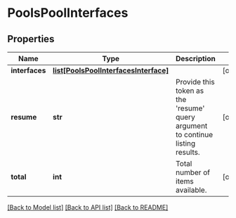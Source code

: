 # PoolsPoolInterfaces

## Properties
Name | Type | Description | Notes
------------ | ------------- | ------------- | -------------
**interfaces** | [**list[PoolsPoolInterfacesInterface]**](PoolsPoolInterfacesInterface.md) |  | [optional] 
**resume** | **str** | Provide this token as the &#39;resume&#39; query argument to continue listing results. | [optional] 
**total** | **int** | Total number of items available. | [optional] 

[[Back to Model list]](../README.md#documentation-for-models) [[Back to API list]](../README.md#documentation-for-api-endpoints) [[Back to README]](../README.md)


